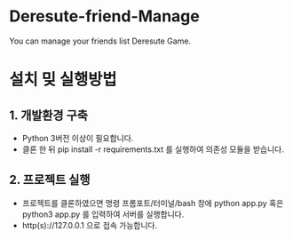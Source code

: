 # Deresute-friend-Manage
You can manage your friends list Deresute Game.

# 설치 밎 실행방법


## 1. 개발환경 구축
 * Python 3버전 이상이 필요합니다.
 * 클론 한 뒤 pip install -r requirements.txt 를 실행하여 의존성 모듈을 받습니다.

## 2. 프로젝트 실행
 * 프로젝트를 클론하였으면 명령 프롬포트/터미널/bash 창에 python app.py 혹은 python3 app.py 를 입력하여 서버를 실행합니다.
 * http(s)://127.0.0.1 으로 접속 가능합니다.
